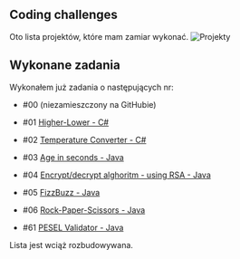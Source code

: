 ## Coding challenges
Oto lista projektów, które mam zamiar wykonać.
![Projekty](https://www.wykop.pl/cdn/c3201142/comment_H6osu173Vhe99OsPnFsHb4zvyQLY7JnZ.jpg)

## Wykonane zadania
Wykonałem już zadania o następujących nr: 
* #00 (niezamieszczony na GitHubie)
* #01 [Higher-Lower - C#](https://github.com/fyv1/Higher-Lower)
* #02 [Temperature Converter - C#](https://github.com/fyv1/TemperatureConverter)
* #03 [Age in seconds - Java](https://github.com/fyv1/YourAgeInSeconds)
* #04 [Encrypt/decrypt alghoritm - using RSA - Java](https://github.com/fyv1/RSA_endec)
* #05 [FizzBuzz - Java](https://github.com/fyv1/FizzBuzz)
* #06 [Rock-Paper-Scissors - Java](https://github.com/fyv1/Rock-Paper-Scissors-Lizard-Spock)

* #61 [PESEL Validator - Java](https://github.com/fyv1/PESEL-validator)

Lista jest wciąż rozbudowywana.
